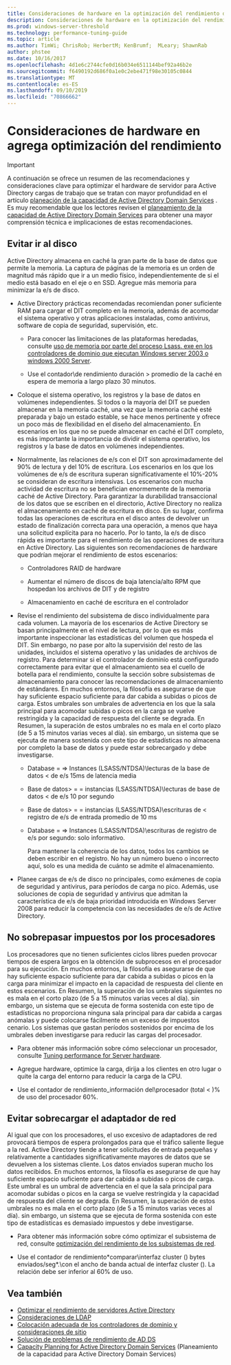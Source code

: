 ```yaml
---
title: Consideraciones de hardware en la optimización del rendimiento de AD
description: Consideraciones de hardware en la optimización del rendimiento de AD
ms.prod: windows-server-threshold
ms.technology: performance-tuning-guide
ms.topic: article
ms.author: TimWi; ChrisRob; HerbertM; KenBrumf;  MLeary; ShawnRab
author: phstee
ms.date: 10/16/2017
ms.openlocfilehash: 4d1e6c2744cfe0d16b034e6511144bef92a46b2e
ms.sourcegitcommit: f6490192d686f0a1e0c2ebe471f98e30105c0844
ms.translationtype: MT
ms.contentlocale: es-ES
ms.lasthandoff: 09/10/2019
ms.locfileid: "70866662"
---
```

# <a name="hardware-considerations-in-adds-performance-tuning"></a>Consideraciones de hardware en agrega optimización del rendimiento 

>[!Important]
> A continuación se ofrece un resumen de las recomendaciones y consideraciones clave para optimizar el hardware de servidor para Active Directory cargas de trabajo que se tratan con mayor profundidad en el artículo [planeación de la capacidad de Active Directory Domain Services](https://go.microsoft.com/fwlink/?LinkId=324566) . Es muy recomendable que los lectores revisen el [planeamiento de la capacidad de Active Directory Domain Services](https://go.microsoft.com/fwlink/?LinkId=324566) para obtener una mayor comprensión técnica e implicaciones de estas recomendaciones.

## <a name="avoid-going-to-disk"></a>Evitar ir al disco

Active Directory almacena en caché la gran parte de la base de datos que permite la memoria. La captura de páginas de la memoria es un orden de magnitud más rápido que ir a un medio físico, independientemente de si el medio está basado en el eje o en SSD. Agregue más memoria para minimizar la e/s de disco.

-   Active Directory prácticas recomendadas recomiendan poner suficiente RAM para cargar el DIT completo en la memoria, además de acomodar el sistema operativo y otras aplicaciones instaladas, como antivirus, software de copia de seguridad, supervisión, etc.

    -   Para conocer las limitaciones de las plataformas heredadas, consulte [uso de memoria por parte del proceso Lsass. exe en los controladores de dominio que ejecutan Windows server 2003 o windows 2000 Server](https://support.microsoft.com/kb/308356).

    -   Use el contador\\de rendimiento duración &gt; promedio de la caché en espera de memoria a largo plazo 30 minutos.

-   Coloque el sistema operativo, los registros y la base de datos en volúmenes independientes. Si todos o la mayoría del DIT se pueden almacenar en la memoria caché, una vez que la memoria caché esté preparada y bajo un estado estable, se hace menos pertinente y ofrece un poco más de flexibilidad en el diseño del almacenamiento. En escenarios en los que no se puede almacenar en caché el DIT completo, es más importante la importancia de dividir el sistema operativo, los registros y la base de datos en volúmenes independientes.

-   Normalmente, las relaciones de e/s con el DIT son aproximadamente del 90% de lectura y del 10% de escritura. Los escenarios en los que los volúmenes de e/s de escritura superan significativamente el 10%-20% se consideran de escritura intensivas. Los escenarios con mucha actividad de escritura no se benefician enormemente de la memoria caché de Active Directory. Para garantizar la durabilidad transaccional de los datos que se escriben en el directorio, Active Directory no realiza el almacenamiento en caché de escritura en disco. En su lugar, confirma todas las operaciones de escritura en el disco antes de devolver un estado de finalización correcta para una operación, a menos que haya una solicitud explícita para no hacerlo. Por lo tanto, la e/s de disco rápida es importante para el rendimiento de las operaciones de escritura en Active Directory. Las siguientes son recomendaciones de hardware que podrían mejorar el rendimiento de estos escenarios:

    -   Controladores RAID de hardware

    -   Aumentar el número de discos de baja latencia/alto RPM que hospedan los archivos de DIT y de registro

    -   Almacenamiento en caché de escritura en el controlador

-   Revise el rendimiento del subsistema de disco individualmente para cada volumen. La mayoría de los escenarios de Active Directory se basan principalmente en el nivel de lectura, por lo que es más importante inspeccionar las estadísticas del volumen que hospeda el DIT. Sin embargo, no pase por alto la supervisión del resto de las unidades, incluidos el sistema operativo y las unidades de archivos de registro. Para determinar si el controlador de dominio está configurado correctamente para evitar que el almacenamiento sea el cuello de botella para el rendimiento, consulte la sección sobre subsistemas de almacenamiento para conocer las recomendaciones de almacenamiento de estándares. En muchos entornos, la filosofía es asegurarse de que hay suficiente espacio suficiente para dar cabida a subidas o picos de carga. Estos umbrales son umbrales de advertencia en los que la sala principal para acomodar subidas o picos en la carga se vuelve restringida y la capacidad de respuesta del cliente se degrada. En Resumen, la superación de estos umbrales no es mala en el corto plazo (de 5 a 15 minutos varias veces al día). sin embargo, un sistema que se ejecuta de manera sostenida con este tipo de estadísticas no almacena por completo la base de datos y puede estar sobrecargado y debe investigarse.

    -   Database = =&gt; Instances (LSASS/NTDSA)\\lecturas de la base de datos &lt; de e/s 15ms de latencia media

    -   Base de datos&gt; = = instancias (LSASS/NTDSA)\\lecturas de base de datos &lt; de e/s 10 por segundo

    -   Base de datos&gt; = = instancias (LSASS/NTDSA)\\escrituras de &lt; registro de e/s de entrada promedio de 10 ms

    -   Database = =&gt; Instances (LSASS/NTDSA)\\escrituras de registro de e/s por segundo: solo informativo.

        Para mantener la coherencia de los datos, todos los cambios se deben escribir en el registro. No hay un número bueno o incorrecto aquí, solo es una medida de cuánto se admite el almacenamiento.

-   Planee cargas de e/s de disco no principales, como exámenes de copia de seguridad y antivirus, para períodos de carga no pico. Además, use soluciones de copia de seguridad y antivirus que admitan la característica de e/s de baja prioridad introducida en Windows Server 2008 para reducir la competencia con las necesidades de e/s de Active Directory.

## <a name="dont-over-tax-the-processors"></a>No sobrepasar impuestos por los procesadores

Los procesadores que no tienen suficientes ciclos libres pueden provocar tiempos de espera largos en la obtención de subprocesos en el procesador para su ejecución. En muchos entornos, la filosofía es asegurarse de que hay suficiente espacio suficiente para dar cabida a subidas o picos en la carga para minimizar el impacto en la capacidad de respuesta del cliente en estos escenarios. En Resumen, la superación de los umbrales siguientes no es mala en el corto plazo (de 5 a 15 minutos varias veces al día). sin embargo, un sistema que se ejecuta de forma sostenida con este tipo de estadísticas no proporciona ninguna sala principal para dar cabida a cargas anómalas y puede colocarse fácilmente en un exceso de impuestos cenario. Los sistemas que gastan períodos sostenidos por encima de los umbrales deben investigarse para reducir las cargas del procesador.

-   Para obtener más información sobre cómo seleccionar un procesador, consulte [Tuning performance for Server hardware](../../hardware/index.md).

-   Agregue hardware, optimice la carga, dirija a los clientes en otro lugar o quite la carga del entorno para reducir la carga de la CPU.

-   Use el contador de rendimiento\_información del\\procesador (total &lt; )% de uso del procesador 60%.

## <a name="avoid-overloading-the-network-adapter"></a>Evitar sobrecargar el adaptador de red

Al igual que con los procesadores, el uso excesivo de adaptadores de red provocará tiempos de espera prolongados para que el tráfico saliente llegue a la red. Active Directory tiende a tener solicitudes de entrada pequeñas y relativamente a cantidades significativamente mayores de datos que se devuelven a los sistemas cliente. Los datos enviados superan mucho los datos recibidos. En muchos entornos, la filosofía es asegurarse de que hay suficiente espacio suficiente para dar cabida a subidas o picos de carga. Este umbral es un umbral de advertencia en el que la sala principal para acomodar subidas o picos en la carga se vuelve restringida y la capacidad de respuesta del cliente se degrada. En Resumen, la superación de estos umbrales no es mala en el corto plazo (de 5 a 15 minutos varias veces al día). sin embargo, un sistema que se ejecuta de forma sostenida con este tipo de estadísticas es demasiado impuestos y debe investigarse.

-   Para obtener más información sobre cómo optimizar el subsistema de red, consulte [optimización del rendimiento de los subsistemas de red](../../../../networking/technologies/network-subsystem/net-sub-performance-top.md).

-   Use el contador de rendimiento\*comparar\\interfaz cluster () bytes enviados/seg\*.\\con el ancho de banda actual de interfaz cluster (). La relación debe ser inferior al 60% de uso.

## <a name="see-also"></a>Vea también
- [Optimizar el rendimiento de servidores Active Directory](index.md)
- [Consideraciones de LDAP](ldap-considerations.md)
- [Colocación adecuada de los controladores de dominio y consideraciones de sitio](site-definition-considerations.md)
- [Solución de problemas de rendimiento de AD DS](troubleshoot.md) 
- [Capacity Planning for Active Directory Domain Services](https://go.microsoft.com/fwlink/?LinkId=324566) (Planeamiento de la capacidad para Active Directory Domain Services)
